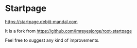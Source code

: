 # Startpage
https://startpage.debjit-mandal.com


It is a fork from https://github.com/imreyesjorge/root-startpage

Feel free to suggest any kind of improvements.
